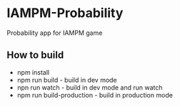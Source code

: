 # IAMPM-Probability
Probability app for IAMPM game

## How to build
* npm install
* npm run build - build in dev mode
* npn run watch - build in dev mode and run watch
* npm run build-production - build in production mode